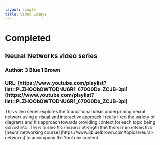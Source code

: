 ```yaml
---
layout: single
title: Video Essays
---
```

<h1>Completed</h1>
<h2>Neural Networks video series</h2>
<h3>Author: 3 Blue 1 Brown</h3>
<h3>URL: [https://www.youtube.com/playlist?list=PLZHQObOWTQDNU6R1_67000Dx_ZCJB-3pi] (https://www.youtube.com/playlist?list=PLZHQObOWTQDNU6R1_67000Dx_ZCJB-3pi) </h3>
This video series explores the foundational ideas underpinning neural network using a visual and interactive approach
<!--more-->
I really liked the variety of diagrams and his approach towards providing context for each topic being delved into.  
There is also the massive strength that there is an interactive [neural networking course] (https://www.3blue1brown.com/topics/neural-networks) to accompany the YouTube content.

